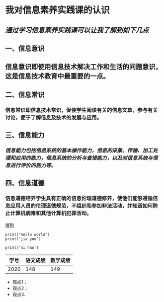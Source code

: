 #            我对信息素养实践课的认识

## *通过学习信息素养实践课可以让我了解到如下几点*

## 一、信息意识

## 信息意识即使用信息技术解决工作和生活的问题意识，这是信息技术教育中最重要的一点。

## 二、信息常识

###  **信息常识即信息技术常识，促使学生阅读有关的信息文章，参与有关讨论，便于了解信息及技术的发展与应用。**

## 三、信息能力

### *信息能力包括信息系统的基本操作能力，信息的采集、传输、加工处理和应用的能力，信息系统的分析与查错能力，以及对信息系统与信息进行评价的能力等。*

## 四、信息道德

### 信息道德培养学生具有正确的信息伦理道德修养，使他们能够遵循信息应用人员的伦理道德规范，不组织和参加非法活动，并知道如何防止计算机病毒和其他计算机犯罪活动。

[搜狗](https://www.sogou.com/?hdq=sogou-wsse-90fd4f88f588ae64&np=1)

```
print('hello world')
print('jia you')
```

`print('ni hao')`

| 学号 | 语文成绩 | 数学成绩 |
| ---- | -------- | -------- |
| 2020 | 148      | 149      |

- 观点1；
- 观点2；
- 观点3.















































